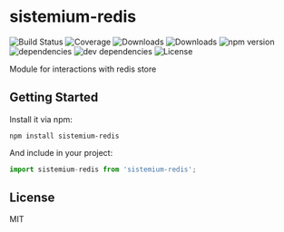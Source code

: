 # sistemium-redis

![Build Status](https://img.shields.io/travis/Albertik/sistemium-redis.svg)
![Coverage](https://img.shields.io/coveralls/Albertik/sistemium-redis.svg)
![Downloads](https://img.shields.io/npm/dm/sistemium-redis.svg)
![Downloads](https://img.shields.io/npm/dt/sistemium-redis.svg)
![npm version](https://img.shields.io/npm/v/sistemium-redis.svg)
![dependencies](https://img.shields.io/david/Albertik/sistemium-redis.svg)
![dev dependencies](https://img.shields.io/david/dev/Albertik/sistemium-redis.svg)
![License](https://img.shields.io/npm/l/sistemium-redis.svg)

Module for interactions with redis store

## Getting Started

Install it via npm:

```shell
npm install sistemium-redis
```

And include in your project:

```javascript
import sistemium-redis from 'sistemium-redis';
```

## License

MIT
